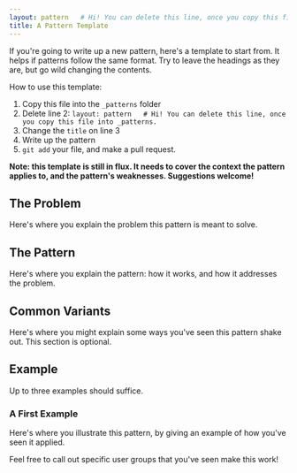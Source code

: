 ```yaml
---
layout: pattern   # Hi! You can delete this line, once you copy this file into _patterns.
title: A Pattern Template
---
```


If you're going to write up a new pattern, here's a template to start from. It helps if patterns follow the same format. Try to leave the headings as they are, but go wild changing the contents.

How to use this template:

1. Copy this file into the `_patterns` folder
2. Delete line 2: `layout: pattern   # Hi! You can delete this line, once you copy this file into _patterns.`
3. Change the `title` on line 3
4. Write up the pattern
5. `git add` your file, and make a pull request.

**Note: this template is still in flux. It needs to cover the context the pattern applies to, and the pattern's weaknesses. Suggestions welcome!**

## The Problem

Here's where you explain the problem this pattern is meant to solve.

## The Pattern

Here's where you explain the pattern: how it works, and how it addresses the problem.

## Common Variants

Here's where you might explain some ways you've seen this pattern shake out. This section is optional.

## Example

Up to three examples should suffice.

### A First Example

Here's where you illustrate this pattern, by giving an example of how you've seen it applied.

Feel free to call out specific user groups that you've seen make this work!

